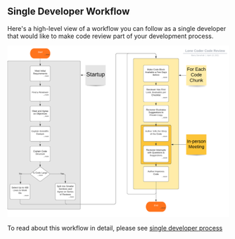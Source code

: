 ## Single Developer Workflow

Here's a high-level view of a workflow you can follow as
a single developer that would like to make code review
part of your development process.

![image of single developer workflow](../../static/lone-coder-code-review.png)

To read about this workflow in detail, please see
[single developer process](../recipes/lonecoder.md)
